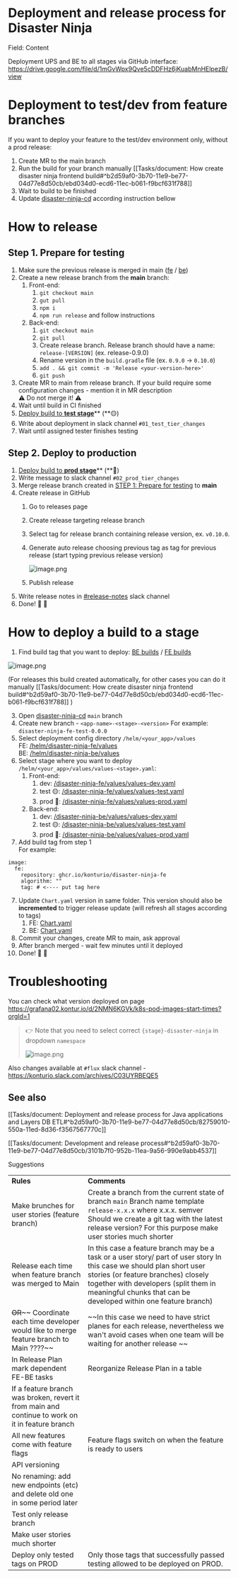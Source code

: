 # Deployment and release process for Disaster Ninja

Field: Content

Deployment UPS and BE to all stages via GitHub interface: <https://drive.google.com/file/d/1mGvWpx9Qve5cDDFHz6jKuabMnHElpezB/view>

# Deployment to test/dev from feature branches

If you want to deploy your feature to the test/dev environment only, without a prod release: 

1. Create MR to the main branch
2. Run the build for your branch manually [[Tasks/document: How create disaster ninja frontend build#^b2d59af0-3b70-11e9-be77-04d77e8d50cb/ebd034d0-ecd6-11ec-b061-f9bcf631f788]] 
3. Wait to build to be finished
4. Update [disaster-ninja-cd](https://github.com/konturio/disaster-ninja-cd) according instruction bellow

# How to release

## Step 1. Prepare for testing

1. Make sure the previous release is merged in main ([fe](https://github.com/konturio/disaster-ninja-fe/pulls "https://github.com/konturio/disaster-ninja-fe/pulls") / [be](https://github.com/konturio/disaster-ninja-be/pulls "https://github.com/konturio/disaster-ninja-be/pulls"))
2. Create a new release branch from the **main** branch:
   1. Front-end:
      1. `git checkout main`
      2. `gut pull`
      3. `npm i`
      4. `npm run release` and follow instructions
   2. Back-end:
      1. `git checkout main`
      2. `git pull`
      3. Create release branch. Release branch should have a name: `release-[VERSION]` (ex. release-0.9.0)
      4. Rename version in the `build.gradle` file (ex. `0.9.0` → `0.10.0`)
      5. `add . && git commit -m 'Release <your-version-here>'`
      6. `git push`
3. Create MR to main from release branch. If your build require some configuration changes - mention it in MR description\
   ⚠️ Do not merge it! ⚠️
4. Wait until build in CI finished
5. [Deploy build to **test stage**](https://kontur.fibery.io/Tasks/document/Deployment-and-release-process-for-Disaster-Ninja-1114/anchor=How-to-deploy-build-to-stage--4359082a-f0f2-4f7b-a3f8-3a014d1e6639 "https://kontur.fibery.io/Tasks/document/Deployment-and-release-process-for-Disaster-Ninja-1114/anchor=How-to-deploy-build-to-stage--4359082a-f0f2-4f7b-a3f8-3a014d1e6639")** (**🟡)
6. Write about deployment in slack channel `#01_test_tier_changes` 
7. Wait until assigned tester finishes testing

## Step 2. Deploy to production

1. [Deploy build to **prod stage**](https://kontur.fibery.io/Tasks/document/Deployment-and-release-process-for-Disaster-Ninja-1114/anchor=How-to-deploy-build-to-stage--4359082a-f0f2-4f7b-a3f8-3a014d1e6639)** (**🔴)
2. Write message to slack channel `#02_prod_tier_changes`
3. Merge release branch created in [STEP 1: Prepare for testing](https://kontur.fibery.io/Tasks/document/Deployment-and-release-process-for-Disaster-Ninja-1114/anchor=Step-1.-Prepare-for-testing--e2838c4d-059f-44ec-9d32-62952cecfecd) to **main**
4. Create release in GitHub
   1. Go to releases page
   2. Create release targeting release branch
   3. Select tag for release branch containing release version, ex. `v0.10.0`.
   4. Generate auto release choosing previous tag as tag for previous release (start typing previous release version)

      ![image.png](https://kontur.fibery.io/api/files/cfb114ab-1424-4149-93c9-6c9c3b01a970#width=1173&height=426 "")
   5. Publish release
5. Write release notes in [#release-notes](https://konturio.slack.com/archives/C03RR3WJLL8) slack channel
6. Done! 🫡 🎉

# How to deploy a build to a stage

1. Find build tag that you want to deploy: [BE builds](https://github.com/konturio/disaster-ninja-be/pkgs/container/disaster-ninja-be/versions "https://github.com/konturio/disaster-ninja-be/pkgs/container/disaster-ninja-be/versions") / [FE builds](https://github.com/konturio/disaster-ninja-fe/pkgs/container/disaster-ninja-fe/versions "https://github.com/konturio/disaster-ninja-fe/pkgs/container/disaster-ninja-fe/versions")

![image.png](https://kontur.fibery.io/api/files/20903592-286d-4247-84b8-496b26e28966#align=%3Aalignment%2Fblock-left&width=679&height=492 "")

(For releases this build created automatically, for other cases you can do it manually [[Tasks/document: How create disaster ninja frontend build#^b2d59af0-3b70-11e9-be77-04d77e8d50cb/ebd034d0-ecd6-11ec-b061-f9bcf631f788]] )

3. Open [disaster-ninja-cd](https://github.com/konturio/disaster-ninja-cd) `main` branch
4. Create new branch - `<app-name>-<stage>-<version>` For example: `disaster-ninja-fe-test-0.0.0`
5. Select deployment config directory `/helm/<your_app>/values`\
   FE:  [/helm/disaster-ninja-fe/values](https://github.com/konturio/disaster-ninja-cd/tree/main/helm/disaster-ninja-fe)\
   BE: [/helm/disaster-ninja-be/values](https://github.com/konturio/disaster-ninja-cd/tree/main/helm/disaster-ninja-fe)
6. Select stage where you want to deploy `/helm/<your_app>/values/values-<stage>.yaml`:
   1. Front-end: 
      1. dev: [/disaster-ninja-fe/values/values-dev.yaml](https://github.com/konturio/disaster-ninja-cd/blob/main/helm/disaster-ninja-fe/values/values-dev.yaml)
      2. test 🟡: [/disaster-ninja-fe/values/values-test.yaml](https://github.com/konturio/disaster-ninja-cd/blob/main/helm/disaster-ninja-fe/values/values-test.yaml)
      3. prod 🔴: [/disaster-ninja-fe/values/values-prod.yaml](https://github.com/konturio/disaster-ninja-cd/blob/main/helm/disaster-ninja-fe/values/values-prod.yaml)
   2. Back-end: 
      1. dev:  [/disaster-ninja-be/values/values-dev.yaml](https://github.com/konturio/disaster-ninja-cd/blob/main/helm/disaster-ninja-be/values/values-dev.yaml)
      2. test 🟡: [/disaster-ninja-be/values/values-test.yaml](https://github.com/konturio/disaster-ninja-cd/blob/main/helm/disaster-ninja-be/values/values-test.yaml)
      3. prod 🔴: [/disaster-ninja-be/values/values-prod.yaml](https://github.com/konturio/disaster-ninja-cd/blob/main/helm/disaster-ninja-be/values/values-prod.yaml)
7. Add build tag from step 1\
   For example:

```
image:
  fe:
    repository: ghcr.io/konturio/disaster-ninja-fe
    algorithm: ""
    tag: # <---- put tag here 
```

 7. Update `Chart.yaml` version in same folder. This version should also be **incremented** to trigger release update (will refresh all stages according to tags)
    1. FE: [Chart.yaml](https://github.com/konturio/disaster-ninja-cd/blob/main/helm/disaster-ninja-fe/Chart.yaml)
    2. BE: [Chart.yaml](https://github.com/konturio/disaster-ninja-cd/blob/main/helm/disaster-ninja-be/Chart.yaml)
 8. Commit your changes, create MR to main, ask approval
 9. After branch merged - wait few minutes until it deployed
10. Done! 🫡 🎉

# Troubleshooting 

You can check what version deployed  on page <https://grafana02.kontur.io/d/2NMN6KGVk/k8s-pod-images-start-times?orgId=1>

> 👉 Note that you need to select correct `{stage}-disaster-ninja` in dropdown `namespace`
>
> ![image.png](https://kontur.fibery.io/api/files/144fa517-4140-41c9-a54b-9e9e4659fd29#align=%3Aalignment%2Fblock-center&width=696&height=100 "production case example")

Also changes available at `#flux` slack channel - <https://konturio.slack.com/archives/C03UYRBEQE5>

## See also

[[Tasks/document: Deployment and release process for Java applications and Layers DB ETL#^b2d59af0-3b70-11e9-be77-04d77e8d50cb/82759010-550a-11ed-8d36-f3567567770c]]

[[Tasks/document: Development and release process#^b2d59af0-3b70-11e9-be77-04d77e8d50cb/3101b7f0-952b-11ea-9a56-990e9abb4537]]

Suggestions

|     |     |
| --- | --- |
| **Rules** | **Comments** |
| Make brunches for user stories (feature branch) | Create a branch from the current state of branch `main` Branch name template `release-x.x.x` where x.x.x. semver Should we create a git tag with the latest release version? For this purpose make user stories much shorter  |
| Release each time when feature branch was merged to Main | In this case a feature branch may be a task or a user story/ part of user story In this case we should plan short user stories (or feature branches) closely together with developers (split them in meaningful chunks that can be developed within one feature branch) |
| ~~OR~~~~ Coordinate each time developer would like to merge feature branch to Main ????~~ | ~~In this case we need to have strict planes for each release, nevertheless we wan't avoid cases when one team will be waiting for another release ~~ |
| In Release Plan mark dependent FE-BE tasks | Reorganize Release Plan in a table  |
| If a feature branch was broken, revert it from main and continue to work on it in feature branch |  |
| All new features come with feature flags  | Feature flags switch on when the feature is ready to users  |
| API versioning |  |
| No renaming: add new endpoints (etc) and delete old one in some period later  |  |
| Test only release branch  |  |
| Make user stories much shorter  |  |
| Deploy only tested tags on PROD | Only those tags that successfully passed testing allowed to be deployed on PROD. |
